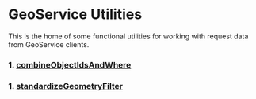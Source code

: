 # GeoService Utilities

This is the home of some functional utilities for working with request data from GeoService clients.

### 1. [combineObjectIdsAndWhere](src/combine-objectids-and-where/README.md)
### 1. [standardizeGeometryFilter](src/standardize-geometry-filter/README.md)